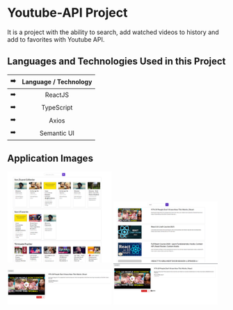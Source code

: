 # Youtube-API Project

It is a project with the ability to search, add watched videos to history and add to favorites with Youtube API. 

## Languages and Technologies Used in this Project

| :arrow_right: | Language / Technology  |  
| ------------- |:-------------:|
| :arrow_right: |  ReactJS | 
| :arrow_right: | TypeScript | 
| :arrow_right: | Axios  |  
| :arrow_right: | Semantic UI  | 

## Application Images

<p>
<a href="https://github.com/Residenttt/Youtube-API/blob/master/img/01.png" target="_blank">
<img src="https://github.com/Residenttt/Youtube-API/blob/master/img/01.png" width="240" style="max-width:100%;"></a>
  
<a href="https://github.com/Residenttt/Youtube-API/blob/master/img/02.png" target="_blank">
<img src="https://github.com/Residenttt/Youtube-API/blob/master/img/02.png" width="240" style="max-width:100%;"></a>
  
<a href="https://github.com/Residenttt/Youtube-API/blob/master/img/03.png" target="_blank">
<img src="https://github.com/Residenttt/Youtube-API/blob/master/img/03.png" width="240" style="max-width:100%;"></a>

<a href="https://github.com/Residenttt/Youtube-API/blob/master/img/04.png" target="_blank">
<img src="https://github.com/Residenttt/Youtube-API/blob/master/img/04.png" width="240" style="max-width:100%;"></a>

  
</p>
